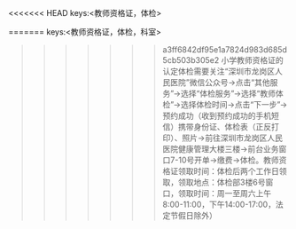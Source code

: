 <<<<<<< HEAD
keys:<教师资格证，体检>

=======
keys:<教师资格证，体检，科室>

>>>>>>> a3ff6842df95e1a7824d983d685d5cb503b305e2
小学教师资格证的认定体检需要关注“深圳市龙岗区人民医院”微信公众号→点击“其他服务”→选择“体检服务”→选择“教师体检”→选择体检时间→点击“下一步”→预约成功（收到预约成功的手机短信）携带身份证、体检表（正反打印）、照片→前往深圳市龙岗区人民医院健康管理大楼三楼→前台业务窗口7-10号开单→缴费→体检。教师资格证领取时间：体检后两个工作日领取，领取地点：体检部3楼6号窗口，领取时间：周一至周六上午8:00-11:00，下午14:00-17:00，法定节假日除外）